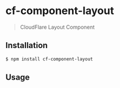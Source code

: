 # cf-component-layout

> CloudFlare Layout Component

## Installation

```sh
$ npm install cf-component-layout
```

## Usage
